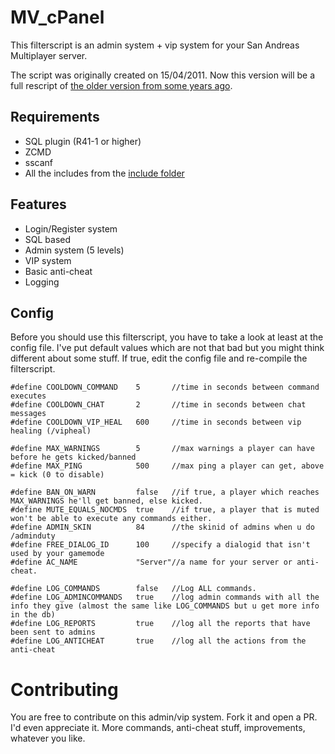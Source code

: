 # MV_cPanel

This filterscript is an admin system + vip system for your San Andreas Multiplayer server. 

The script was originally created on 15/04/2011. Now this version will be a full rescript of [the older version from some years ago](http://forum.sa-mp.com/showthread.php?t=248711).

## Requirements
* SQL plugin (R41-1 or higher)
* ZCMD
* sscanf
* All the includes from the [include folder](https://github.com/MichaelBelgium/MV_cPanel/tree/master/pawno/include)

## Features
* Login/Register system
* SQL based
* Admin system (5 levels)
* VIP system
* Basic anti-cheat
* Logging

## Config

Before you should use this filterscript, you have to take a look at least at the config file. 
I've put default values which are not that bad but you might think different about some stuff.
If true, edit the config file and re-compile the filterscript.

```PAWN
#define COOLDOWN_COMMAND	5		//time in seconds between command executes
#define COOLDOWN_CHAT		2		//time in seconds between chat messages
#define COOLDOWN_VIP_HEAL	600		//time in seconds between vip healing (/vipheal)

#define MAX_WARNINGS		5		//max warnings a player can have before he gets kicked/banned
#define MAX_PING			500		//max ping a player can get, above = kick (0 to disable)

#define BAN_ON_WARN			false 	//if true, a player which reaches MAX_WARNINGS he'll get banned, else kicked.
#define MUTE_EQUALS_NOCMDS	true 	//if true, a player that is muted won't be able to execute any commands either.
#define ADMIN_SKIN			84		//the skinid of admins when u do /adminduty
#define FREE_DIALOG_ID		100		//specify a dialogid that isn't used by your gamemode
#define AC_NAME 			"Server"//a name for your server or anti-cheat.

#define LOG_COMMANDS		false 	//Log ALL commands.
#define LOG_ADMINCOMMANDS	true 	//log admin commands with all the info they give (almost the same like LOG_COMMANDS but u get more info in the db)
#define LOG_REPORTS			true 	//log all the reports that have been sent to admins
#define LOG_ANTICHEAT		true 	//log all the actions from the anti-cheat
```

# Contributing
You are free to contribute on this admin/vip system. Fork it and open a PR. I'd even appreciate it. 
More commands, anti-cheat stuff, improvements, whatever you like.